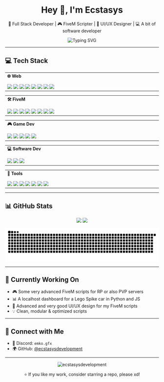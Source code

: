 <h1 align="center">Hey 👋, I'm Ecstasys</h1>
<p align="center">
  🔧 Full Stack Developer | 🎮 FiveM Scripter | 🎨 UI/UX Designer | 💻 A bit of software developer
</p>

<p align="center">
  <img src="https://readme-typing-svg.demolab.com?font=Fira+Code&weight=500&pause=1000&color=00D9FF&center=true&vCenter=true&width=440&lines=Full+Stack+Web+Developer;FiveM+Scripter+%26+UI+Designer;Clean+Code+%26+Performance+Lover;Always+Learning+New+Things" alt="Typing SVG" />
</p>

---

## 💻 Tech Stack

<!-- 🌐 Web -->
<div align="center">
  <table>
    <tr>
      <td>
        <div style="width:700px">
          <b>🌐 Web</b><br><br>
          <img src="https://img.shields.io/badge/html5-E34F26?style=for-the-badge&logo=html5&logoColor=white"/>
          <img src="https://img.shields.io/badge/css3-1572B6?style=for-the-badge&logo=css3&logoColor=white"/>
          <img src="https://img.shields.io/badge/javascript-F7DF1E?style=for-the-badge&logo=javascript&logoColor=black"/>
          <img src="https://img.shields.io/badge/typescript-007ACC?style=for-the-badge&logo=typescript&logoColor=white"/>
          <img src="https://img.shields.io/badge/react-20232A?style=for-the-badge&logo=react&logoColor=61DAFB"/>
          <img src="https://img.shields.io/badge/tailwindcss-38B2AC?style=for-the-badge&logo=tailwind-css&logoColor=white"/>
          <img src="https://img.shields.io/badge/next.js-000000?style=for-the-badge&logo=next.js&logoColor=white"/>
          <img src="https://img.shields.io/badge/webpack-8DD6F9?style=for-the-badge&logo=webpack&logoColor=black"/>
        </div>
      </td>
    </tr>
  </table>
</div>

<!-- 🛠️ FiveM -->
<div align="center">
  <table>
    <tr>
      <td>
        <div style="width:700px">
          <b>🛠️ FiveM</b><br><br>
          <img src="https://img.shields.io/badge/lua-2C2D72?style=for-the-badge&logo=lua&logoColor=white"/>
          <img src="https://img.shields.io/badge/javascript-F7DF1E?style=for-the-badge&logo=javascript&logoColor=black"/>
          <img src="https://img.shields.io/badge/ESX-00caff?style=for-the-badge&logoColor=white"/>
          <img src="https://img.shields.io/badge/QB--Core-f54b4b?style=for-the-badge&logoColor=white"/>
          <img src="https://img.shields.io/badge/oxmysql-00BFFF?style=for-the-badge&logo=mysql&logoColor=white"/>
          <img src="https://img.shields.io/badge/MySQL-4479A1?style=for-the-badge&logo=mysql&logoColor=white"/>
          <img src="https://img.shields.io/badge/sqlite-07405e?style=for-the-badge&logo=sqlite&logoColor=white"/>
          <img src="https://img.shields.io/badge/bash_script-121011?style=for-the-badge&logo=gnu-bash&logoColor=white"/>
        </div>
      </td>
    </tr>
  </table>
</div>

<!-- 🎮 Game Dev -->
<div align="center">
  <table>
    <tr>
      <td>
        <div style="width:700px">
          <b>🎮 Game Dev</b><br><br>
          <img src="https://img.shields.io/badge/C%2B%2B-00599C?style=for-the-badge&logo=c%2B%2B&logoColor=white"/>
          <img src="https://img.shields.io/badge/C%23-239120?style=for-the-badge&logo=csharp&logoColor=white"/>
          <img src="https://img.shields.io/badge/.NET-512BD4?style=for-the-badge&logo=dotnet&logoColor=white"/>
          <img src="https://img.shields.io/badge/Unity-000000?style=for-the-badge&logo=unity&logoColor=white"/>
          <img src="https://img.shields.io/badge/unrealengine-313131?style=for-the-badge&logo=unrealengine&logoColor=white"/>
        </div>
      </td>
    </tr>
  </table>
</div>

<!-- 💻 Software Dev -->
<div align="center">
  <table>
    <tr>
      <td>
        <div style="width:700px">
          <b>💻 Software Dev</b><br><br>
          <img src="https://img.shields.io/badge/C%2B%2B-00599C?style=for-the-badge&logo=c%2B%2B&logoColor=white"/>
          <img src="https://img.shields.io/badge/C%23-239120?style=for-the-badge&logo=csharp&logoColor=white"/>
          <img src="https://img.shields.io/badge/.NET-512BD4?style=for-the-badge&logo=dotnet&logoColor=white"/>
        </div>
      </td>
    </tr>
  </table>
</div>

<!-- 🎨 Tools -->
<div align="center">
  <table>
    <tr>
      <td>
        <div style="width:700px">
          <b>🎨 Tools</b><br><br>
          <img src="https://img.shields.io/badge/VSCode-007ACC?style=for-the-badge&logo=visual-studio-code&logoColor=white"/>
          <img src="https://img.shields.io/badge/Visual%20Studio-5C2D91?style=for-the-badge&logo=visual-studio&logoColor=white"/>
          <img src="https://img.shields.io/badge/figma-F24E1E?style=for-the-badge&logo=figma&logoColor=white"/>
          <img src="https://img.shields.io/badge/photoshop-31A8FF?style=for-the-badge&logo=adobephotoshop&logoColor=white"/>
          <img src="https://img.shields.io/badge/illustrator-FF9A00?style=for-the-badge&logo=adobeillustrator&logoColor=white"/>
          <img src="https://img.shields.io/badge/Premiere%20Pro-9999FF?style=for-the-badge&logo=adobepremierepro&logoColor=white"/>
          <img src="https://img.shields.io/badge/ffmpeg-007808?style=for-the-badge&logo=ffmpeg&logoColor=white"/>
        </div>
      </td>
    </tr>
  </table>
</div>

---

## 📊 GitHub Stats

<p align="center">
  <img src="https://github-readme-stats.vercel.app/api?username=ecstasysdevelopment&show_icons=truet&theme=dark&count_private=true" width="47%" />
  <img src="https://github-readme-stats.vercel.app/api/top-langs/?username=ecstasysdevelopment&layout=compact&theme=dark" width="44%" />
</p>

<p align="center">
<picture>
  <source media="(prefers-color-scheme: dark)" srcset="https://raw.githubusercontent.com/ecstasysdevelopment/ecstasysdevelopment/output/github-snake-dark.svg" />
  <source media="(prefers-color-scheme: light)" srcset="https://raw.githubusercontent.com/ecstasysdevelopment/ecstasysdevelopment/output/github-snake.svg" />
  <img alt="github-snake" src="https://raw.githubusercontent.com/ecstasysdevelopment/ecstasysdevelopment/output/github-snake.svg" />
</picture>
</p>

---

## 🚀 Currently Working On

- 🎮 Some very advanced FiveM scripts for RP or also PVP servers
- 📊 A localhost dashboard for a Lego Spike car in Python and JS  
- 🧠 Advanced and very good UI/UX design for my FiveM scripts 
- 💡 Clean, modular & optimized scripts  

---

## 🤝 Connect with Me

- 💬 Discord: `emko.gfx`  
- 🌍 GitHub: [@ecstasysdevelopment](https://github.com/ecstasysdevelopment)

---

<p align="center">
  <img src="https://komarev.com/ghpvc/?username=ecstasysdevelopment&label=Profile%20views&color=0e75b6&style=flat" alt="ecstasysdevelopment" />
</p>

<p align="center">
  ⭐️ If you like my work, consider starring a repo, please xd!
</p>
